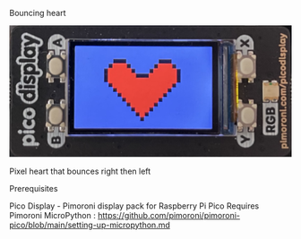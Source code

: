Bouncing heart

![Alt text](https://github.com/evilbobbins/BearWithMe/blob/main/RaspberryPi_Pico/MicroPython/Pimoroni_Display_Pack/bouncing_heart/Display_pack.jpeg?raw=true "Image")

Pixel heart that bounces right then left

Prerequisites

Pico Display - Pimoroni display pack for Raspberry Pi Pico Requires Pimoroni MicroPython : https://github.com/pimoroni/pimoroni-pico/blob/main/setting-up-micropython.md
